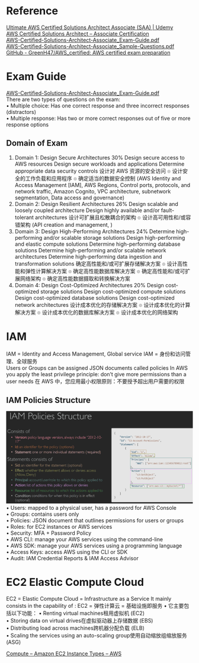 # Reference
[Ultimate AWS Certified Solutions Architect Associate (SAA) | Udemy](https://www.udemy.com/course/aws-certified-solutions-architect-associate-saa-c03/)  
[AWS Certified Solutions Architect – Associate Certification](https://aws.amazon.com/certification/certified-solutions-architect-associate/)  
[AWS-Certified-Solutions-Architect-Associate\_Exam-Guide.pdf](https://d1.awsstatic.com/training-and-certification/docs-sa-assoc/AWS-Certified-Solutions-Architect-Associate_Exam-Guide.pdf)  
[AWS-Certified-Solutions-Architect-Associate\_Sample-Questions.pdf](https://d1.awsstatic.com/training-and-certification/docs-sa-assoc/AWS-Certified-Solutions-Architect-Associate_Sample-Questions.pdf)  
[GitHub - GreenH47/AWS\_certified: AWS certified exam preparation](https://github.com/GreenH47/AWS_certified)  

# Exam Guide 
[AWS-Certified-Solutions-Architect-Associate\_Exam-Guide.pdf](https://d1.awsstatic.com/training-and-certification/docs-sa-assoc/AWS-Certified-Solutions-Architect-Associate_Exam-Guide.pdf)  
There are two types of questions on the exam:  
• Multiple choice: Has one correct response and three incorrect responses (distractors)  
• Multiple response: Has two or more correct responses out of five or more response options  

## Domain of Exam  
1. Domain 1: Design Secure Architectures 30%   Design secure access to AWS resources Design secure workloads and applications Determine appropriate data security controls 设计对 AWS 资源的安全访问 ๏ 设计安全的工作负载和应用程序 ๏ 确定适当的数据安全控制 (AWS Identity and Access Management [IAM], AWS Regions, Control ports, protocols, and network traffic, Amazon Cognito, VPC architecture, subnetwork segmentation, Data access and governance)  
2. Domain 2: Design Resilient Architectures 26%  Design scalable and loosely coupled architecture Design highly available and/or fault-tolerant architectures 设计可扩展且松散耦合的架构 ๏ 设计高可用性和/或容错架构 (API creation and management, )  
3. Domain 3: Design High-Performing Architectures 24%   Determine high-performing and/or scalable storage solutions Design high-performing and elastic compute solutions Determine high-performing database solutions Determine high-performing and/or scalable network architectures Determine high-performing data ingestion and transformation solutions 确定高性能和/或可扩展存储解决方案 ๏ 设计高性能和弹性计算解决方案 ๏ 确定高性能数据库解决方案 ๏ 确定高性能和/或可扩展网络架构 ๏ 确定高性能数据摄取和转换解决方案  
4. Domain 4: Design Cost-Optimized Architectures 20%  Design cost-optimized storage solutions Design cost-optimized compute solutions Design cost-optimized database solutions Design cost-optimized network architectures 设计成本优化的存储解决方案 ๏ 设计成本优化的计算解决方案 ๏ 设计成本优化的数据库解决方案 ๏ 设计成本优化的网络架构

# IAM
IAM = Identity and Access Management, Global service IAM = 身份和访问管理、全球服务  
Users or Groups can be assigned JSON documents called policies In AWS you apply the least  privilege principle: don’t give more permissions than a user needs 在 AWS 中，您应用最小权限原则：不要授予超出用户需要的权限  
## IAM Policies Structure
![](img/saa_c03-20230712.png)  
• Users: mapped to a physical user, has a password for AWS Console  
• Groups: contains users only  
• Policies: JSON document that outlines permissions for users or groups  
• Roles: for EC2 instances or AWS services  
• Security: MFA + Password Policy  
• AWS CLI: manage your AWS services using the command-line  
• AWS SDK: manage your AWS services using a programming language  
• Access Keys: access AWS using the CLI or SDK  
• Audit: IAM Credential Reports & IAM Access Advisor  

# EC2 Elastic Compute Cloud
EC2 = Elastic Compute Cloud = Infrastructure as a Service It mainly consists in the capability of :  EC2 = 弹性计算云 = 基础设施即服务 • 它主要包括以下功能：
• Renting virtual machines租用虚拟机 (EC2)  
• Storing data on virtual drives在虚拟驱动器上存储数据 (EBS)  
• Distributing load across machines跨机器分配负载 (ELB)  
• Scaling the services using an auto-scaling group使用自动缩放组缩放服务 (ASG)  

[Compute – Amazon EC2 Instance Types – AWS](https://aws.amazon.com/ec2/instance-types/)  
